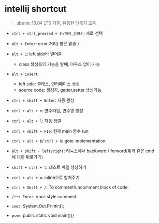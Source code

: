 # intellij shortcut
> ubuntu 18.04 LTS 기준, 유용한 단축키 모음
- `ctrl + ctrl_pressed + 위/아래_방향키`: 세로 선택

- `alt + Enter`: error 처리( 붉은 밑줄 )
- `alt + 1`: left side바 열어줌
    - class 생성등의 기능을 할때, 마우스 없이 가능
- `alt + insert`
    - left side: 클래스, 인터페이스 생성
    - source code: 생성자, getter,setter 생성가능

- `ctrl + shift + Enter`: 자동 완성
- `ctrl + alt + v`: 변수타입, 변수명 생성
- `ctrl + alt + l`: 자동 정렬
- `ctrl + shift + F10`: 현재 main 함수 run
- `ctrl + alt + b`/ `ctrl + b`: goto implementation
- `alt + shift + left/right`: 리눅스에서 backword / forword(위와 같은 cmd에 대한 뒤로가기)
- `shift + ctrl + t`: 테스트 파일 생성하기
- `ctrl + alt + n`: inline으로 합쳐주기
- `ctrl + Shift + /`: To comment/uncomment block of code.
- `/**+ Enter`: docs style comment

- `sout`: System.Out.Println();
- `psvm`: public static void main(){}